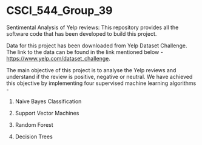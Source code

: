 # CSCI_544_Group_39
Sentimental Analysis of Yelp reviews:
This repository provides all the software code that has been developed to build this project.

Data for this project has been downloaded from Yelp Dataset Challenge. The link to the data can be found in the link mentioned below -
https://www.yelp.com/dataset_challenge.

The main objective of this project is to analyse the Yelp reviews and understand if the review is positive, negative or neutral.
We have achieved this objective by implementing four supervised machine learning algorithms -

1. Naive Bayes Classification

2. Support Vector Machines

3. Random Forest

4. Decision Trees


